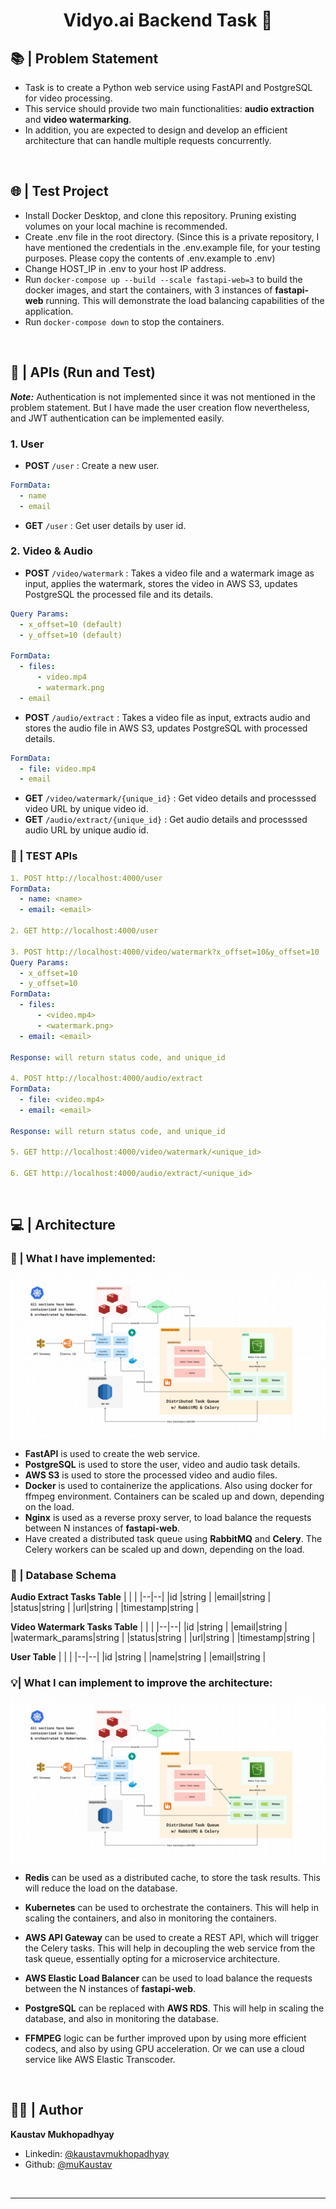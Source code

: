 <h1 align="center">Vidyo.ai Backend Task 🧭</h1>

## 📚 | Problem Statement

- Task is to create a Python web service using FastAPI and PostgreSQL for video processing.
- This service should provide two main functionalities: **audio extraction** and **video watermarking**.
- In addition, you are expected to design and develop an efficient architecture that can handle multiple requests concurrently.

<br/>

## 🌐 | Test Project

- Install Docker Desktop, and clone this repository. Pruning existing volumes on your local machine is recommended.
- Create .env file in the root directory. (Since this is a private repository, I have mentioned the credentials in the .env.example file, for your testing purposes. Please copy the contents of .env.example to .env)
- Change HOST_IP in .env to your host IP address.
- Run `docker-compose up --build --scale fastapi-web=3` to build the docker images, and start the containers, with 3 instances of **fastapi-web** running. This will demonstrate the load balancing capabilities of the application.
- Run `docker-compose down` to stop the containers.

<br/>

## 🚀 | APIs (Run and Test)

_**Note:**_ Authentication is not implemented since it was not mentioned in the problem statement. But I have made the user creation flow nevertheless, and JWT authentication can be implemented easily.

### 1. User

- **POST** `/user` : Create a new user.

```yml
FormData:
  - name
  - email
```

- **GET** `/user` : Get user details by user id.

### 2. Video & Audio

- **POST** `/video/watermark` : Takes a video file and a watermark image as input, applies the watermark, stores the video in AWS S3, updates PostgreSQL the processed file and its details.

```yml
Query Params:
  - x_offset=10 (default)
  - y_offset=10 (default)

FormData:
  - files:
      - video.mp4
      - watermark.png
  - email
```

- **POST** `/audio/extract` : Takes a video file as input, extracts audio and stores the audio file in AWS S3, updates PostgreSQL with processed details.

```yml
FormData:
  - file: video.mp4
  - email
```

- **GET** `/video/watermark/{unique_id}` : Get video details and processsed video URL by unique video id.
- **GET** `/audio/extract/{unique_id}` : Get audio details and processsed audio URL by unique audio id.

### 🧪 | TEST APIs

```yml
1. POST http://localhost:4000/user
FormData:
  - name: <name>
  - email: <email>

2. GET http://localhost:4000/user

3. POST http://localhost:4000/video/watermark?x_offset=10&y_offset=10
Query Params:
  - x_offset=10
  - y_offset=10
FormData:
  - files:
      - <video.mp4>
      - <watermark.png>
  - email: <email>

Response: will return status code, and unique_id

4. POST http://localhost:4000/audio/extract
FormData:
  - file: <video.mp4>
  - email: <email>

Response: will return status code, and unique_id

5. GET http://localhost:4000/video/watermark/<unique_id>

6. GET http://localhost:4000/audio/extract/<unique_id>
```

  <br/>

## 💻 | Architecture

### 🎯 | What I have implemented:

<p align = center>
    <img alt="Project Logo" src="https://raw.githubusercontent.com/muKaustav/vidyoai_ffmpeg/main/assets/efficient_arch.jpeg" target="_blank" />
</p>

- **FastAPI** is used to create the web service.
- **PostgreSQL** is used to store the user, video and audio task details.
- **AWS S3** is used to store the processed video and audio files.
- **Docker** is used to containerize the applications. Also using docker for ffmpeg environment. Containers can be scaled up and down, depending on the load.
- **Nginx** is used as a reverse proxy server, to load balance the requests between N instances of **fastapi-web**.
- Have created a distributed task queue using **RabbitMQ** and **Celery**. The Celery workers can be scaled up and down, depending on the load.

### 📖 | Database Schema

**Audio Extract Tasks Table**
| | |
|--|--|
|id |string |
|email|string |
|status|string |
|url|string |
|timestamp|string |

**Video Watermark Tasks Table**
| | |
|--|--|
|id |string |
|email|string |
|watermark_params|string |
|status|string |
|url|string |
|timestamp|string |

**User Table**
| | |
|--|--|
|id |string |
|name|string |
|email|string |

### 💡| What I can implement to improve the architecture:

<p align = center>
    <img alt="Project Logo" src="https://raw.githubusercontent.com/muKaustav/vidyoai_ffmpeg/main/assets/efficient_arch.jpeg?token=GHSAT0AAAAAACGUZWEQSALXK4CWSWC6MRB4ZKPZUHQ" target="_blank" />
</p>

- **Redis** can be used as a distributed cache, to store the task results. This will reduce the load on the database.
- **Kubernetes** can be used to orchestrate the containers. This will help in scaling the containers, and also in monitoring the containers.
- **AWS API Gateway** can be used to create a REST API, which will trigger the Celery tasks. This will help in decoupling the web service from the task queue, essentially opting for a microservice architecture.
- **AWS Elastic Load Balancer** can be used to load balance the requests between the N instances of **fastapi-web**.
- **PostgreSQL** can be replaced with **AWS RDS**. This will help in scaling the database, and also in monitoring the database.
- **FFMPEG** logic can be further improved upon by using more efficient codecs, and also by using GPU acceleration. Or we can use a cloud service like AWS Elastic Transcoder.

  <br/>

## 🧑🏽 | Author

**Kaustav Mukhopadhyay**

- Linkedin: [@kaustavmukhopadhyay](https://www.linkedin.com/in/kaustavmukhopadhyay/)
- Github: [@muKaustav](https://github.com/muKaustav)

<br/>

---
